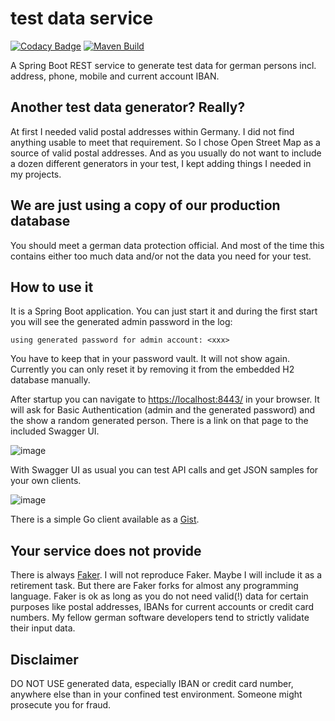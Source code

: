 # test data service

[![Codacy Badge](https://app.codacy.com/project/badge/Grade/484d467e7e4540c5b8b7fbce78538bfc)](https://www.codacy.com/manual/datengaertnerei/test-data-service?utm_source=github.com&amp;utm_medium=referral&amp;utm_content=datengaertnerei/test-data-service&amp;utm_campaign=Badge_Grade) 
[![Maven Build](https://github.com/datengaertnerei/test-data-service/workflows/maven-build/badge.svg)](https://github.com/datengaertnerei/test-data-service)

A Spring Boot REST service to generate test data for german persons incl. address, phone, mobile and current account IBAN.

## Another test data generator? Really? ##

At first I needed valid postal addresses within Germany. I did not find anything usable to meet that requirement. So I chose Open Street Map as a source of valid postal addresses. And as you usually do not want to include a dozen different generators in your test, I kept adding things I needed in my projects.

## We are just using a copy of our production database ##

You should meet a german data protection official. And most of the time this contains either too much data and/or not the data you need for your test.

## How to use it ##

It is a Spring Boot application. You can just start it and during the first start you will see the generated admin password in the log:

```
using generated password for admin account: <xxx>
```

You have to keep that in your password vault. It will not show again. Currently you can only reset it by removing it from the embedded H2 database manually.

After startup you can navigate to [https://localhost:8443/](https://localhost:8443/) in your browser. It will ask for Basic Authentication (admin and the generated password) and the show a random generated person. There is a link on that page to the included Swagger UI.

![image](https://user-images.githubusercontent.com/44938643/90776994-242fc300-e2fb-11ea-83c7-0fafdb2a70ed.png)

With Swagger UI as usual you can test API calls and get JSON samples for your own clients.

![image](https://user-images.githubusercontent.com/44938643/90777160-53463480-e2fb-11ea-9c05-d6c38ae576d0.png)

There is a simple Go client available as a [Gist](https://gist.github.com/datengaertnerei/680a1244439d6dfee9a51dd35430cf5d).

## Your service does not provide <your data type here> ##

There is always [Faker](https://github.com/DiUS/java-faker). I will not reproduce Faker. Maybe I will include it as a retirement task. But there are Faker forks for almost any programming language. Faker is ok as long as you do not need valid(!) data for certain purposes like postal addresses, IBANs for current accounts or credit card numbers. My fellow german software developers tend to strictly validate their input data.

## Disclaimer ##

DO NOT USE generated data, especially IBAN or credit card number, anywhere else than in your confined test environment. Someone might prosecute you for fraud.